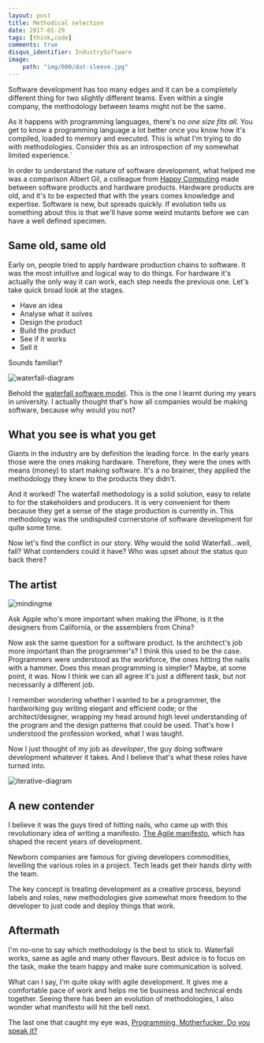 ```yaml
---
layout: post
title: Methodical selection
date: 2017-01-29
tags: [think,code]
comments: true
disqus_identifier: IndustrySoftware
image:
    path: "img/600/dat-sleeve.jpg"
---
```



Software development has too many edges and it can be a completely different thing for two slightly different teams. Even within a single company, the methodology between teams might not be the same.

As it happens with programming languages, there's no *one size fits all*. You get to know a programming language a lot better once you know how it's compiled, loaded to memory and executed. This is what I'm trying to do with methodologies. Consider this as an introspection of my somewhat limited experience.`

In order to understand the nature of software development, what helped me was a comparison Albert Gil, a colleague from [Happy Computing](http://happycomputing.cat/) made between software products and hardware products. Hardware products are old, and it's to be expected that with the years comes knowledge and expertise. Software is new, but spreads quickly. If evolution tells us something about this is that we'll have some weird mutants before we can have a well defined specimen.

## Same old, same old

Early on, people tried to apply hardware production chains to software. It was the most intuitive and logical way to do things. For hardware it's actually the only way it can work, each step needs the previous one. Let's take quick broad look at the stages.

* Have an idea
* Analyse what it solves
* Design the product
* Build the product
* See if it works
* Sell it


Sounds familiar? 

![waterfall-diagram]({{site.baseurl}}/images/waterfall.png)

Behold the [waterfall software model](https://en.wikipedia.org/wiki/Waterfall_model). This is the one I learnt during my years in university. I actually thought that's how all companies would be making software, because why would you not?

## What you see is what you get

Giants in the industry are by definition the leading force. In the early years those were the ones making hardware. Therefore, they were the ones with means (money) to start making software. It's a no brainer, they applied the methodology they knew to the products they didn't. 

And it worked! The waterfall methodology is a solid solution, easy to relate to for the stakeholders and producers. It is very convenient for them because they get a sense of the stage production is currently in. This methodology was the undisputed cornerstone of software development for quite some time.

Now let's find the conflict in our story. Why would the solid Waterfall...well, fall? What contenders could it have? Who was upset about the status quo back there?

## The artist

![mindingme]({{site.baseurl}}/images/dat-sleeve.jpg)

Ask Apple who's more important when making the iPhone, is it the designers from California, or the assemblers from China?

Now ask the same question for a software product. Is the architect's job more important than the programmer's? I think this used to be the case. Programmers were understood as the workforce, the ones hitting the nails with a hammer. Does this mean programming is simpler? Maybe, at some point, it was. Now I think we can all agree it's just a different task, but not necessarily a different job.

I remember wondering whether I wanted to be a programmer, the hardworking guy writing elegant and efficient code; or the architect/designer, wrapping my head around high level understanding of the program and the design patterns that could be used. That's how I understood the profession worked, what I was taught.

Now I just thought of my job as *developer*, the guy doing software development whatever it takes. And I believe that's what these roles have turned into.

![iterative-diagram]({{site.baseurl}}/images/iterative.png)

## A new contender

I believe it was the guys tired of hitting nails, who came up with this revolutionary idea of writing a manifesto. [The Agile manifesto](http://agilemanifesto.org/), which has shaped the recent years of development. 

Newborn companies are famous for giving developers commodities, levelling the various roles in a project. Tech leads get their hands dirty with the team.

The key concept is treating development as a creative process, beyond labels and roles, new methodologies give somewhat more freedom to the developer to just code and deploy things that work. 



## Aftermath

I'm no-one to say which methodology is the best to stick to. Waterfall works, same as agile and many other flavours. Best advice is to focus on the task, make the team happy and make sure communication is solved.

What can I say, I'm quite okay with agile development. It gives me a comfortable pace of work and helps me tie business and technical ends together. Seeing there has been an evolution of methodologies, I also wonder what manifesto will hit the bell next.

The last one that caught my eye was, [Programming, Motherfucker. Do you speak it?](http://programming-motherfucker.com/)